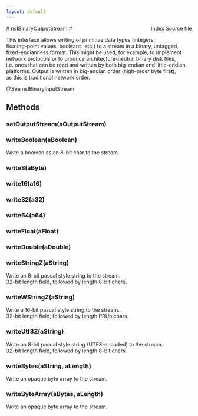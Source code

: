 ```yaml
---
layout: default
---
```

<div class='links' style='float:right'><a href="../index.html">Index</a>
<a href="http://dxr.mozilla.org/mozilla-central/source/xpcom/io/nsIBinaryOutputStream.idl">Source file</a>
</div>
# nsIBinaryOutputStream #
  
This interface allows writing of primitive data types (integers,  
floating-point values, booleans, etc.) to a stream in a binary, untagged,  
fixed-endianness format.  This might be used, for example, to implement  
network protocols or to produce architecture-neutral binary disk files,  
i.e. ones that can be read and written by both big-endian and little-endian  
platforms.  Output is written in big-endian order (high-order byte first),  
as this is traditional network order.  
  
@See nsIBinaryInputStream  
  

## Methods ##

### setOutputStream(aOutputStream) ###

### writeBoolean(aBoolean) ###
  
Write a boolean as an 8-bit char to the stream.  
  

### write8(aByte) ###

### write16(a16) ###

### write32(a32) ###

### write64(a64) ###

### writeFloat(aFloat) ###

### writeDouble(aDouble) ###

### writeStringZ(aString) ###
  
Write an 8-bit pascal style string to the stream.  
32-bit length field, followed by length 8-bit chars.  
  

### writeWStringZ(aString) ###
  
Write a 16-bit pascal style string to the stream.  
32-bit length field, followed by length PRUnichars.  
  

### writeUtf8Z(aString) ###
  
Write an 8-bit pascal style string (UTF8-encoded) to the stream.  
32-bit length field, followed by length 8-bit chars.  
  

### writeBytes(aString, aLength) ###
  
Write an opaque byte array to the stream.  
  

### writeByteArray(aBytes, aLength) ###
  
Write an opaque byte array to the stream.  
  
